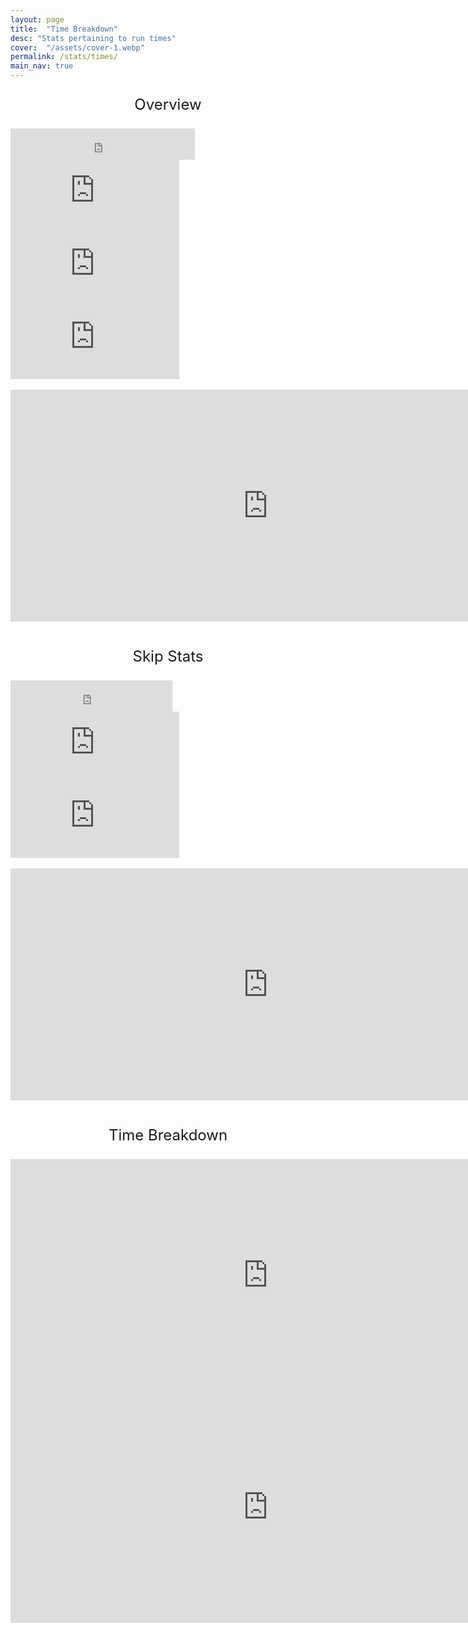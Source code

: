 ```yaml
---
layout: page
title:  "Time Breakdown"
desc: "Stats pertaining to run times"
cover:  "/assets/cover-1.webp"
permalink: /stats/times/
main_nav: true
---
```


<p style="text-align: center; font-size: 24px">Overview</p>
<div class="parent">
<div class="flex-container-centered">
<nav class="item">
<iframe width="295" height="50" seamless frameborder="0" scrolling="no" src="https://docs.google.com/spreadsheets/d/e/2PACX-1vRiTdSqwPMqGoHBbeToYQvZd2e2I6RdaXCL4BTJVJrg1cAX7G61heSd1XSQCr62lwCSL72wMksKED8c/pubchart?oid=1936065713&amp;format=interactive"></iframe>
</nav>
</div>
</div>

<div class="parent">
<div class="flex-container">
<nav class="item">
<iframe width="270" height="117" seamless frameborder="0" scrolling="no" src="https://docs.google.com/spreadsheets/d/e/2PACX-1vRiTdSqwPMqGoHBbeToYQvZd2e2I6RdaXCL4BTJVJrg1cAX7G61heSd1XSQCr62lwCSL72wMksKED8c/pubchart?oid=1700953034&amp;format=interactive"></iframe>

</nav>
<nav class="item">
<iframe width="270" height="117" seamless frameborder="0" scrolling="no" src="https://docs.google.com/spreadsheets/d/e/2PACX-1vRiTdSqwPMqGoHBbeToYQvZd2e2I6RdaXCL4BTJVJrg1cAX7G61heSd1XSQCr62lwCSL72wMksKED8c/pubchart?oid=274751191&amp;format=interactive"></iframe>

</nav>
<nav class="item">
<iframe width="270" height="117" seamless frameborder="0" scrolling="no" src="https://docs.google.com/spreadsheets/d/e/2PACX-1vRiTdSqwPMqGoHBbeToYQvZd2e2I6RdaXCL4BTJVJrg1cAX7G61heSd1XSQCr62lwCSL72wMksKED8c/pubchart?oid=709726460&amp;format=interactive"></iframe>

</nav>
</div>
</div>


<br>
<div class="parent">
<div class="flex-container">
<nav class="item">
<div class="shadow">
<iframe width="823" height="371" seamless frameborder="0" scrolling="no" src="https://docs.google.com/spreadsheets/d/e/2PACX-1vRiTdSqwPMqGoHBbeToYQvZd2e2I6RdaXCL4BTJVJrg1cAX7G61heSd1XSQCr62lwCSL72wMksKED8c/pubchart?oid=293573893&amp;format=interactive"></iframe>
</div>
</nav>
</div>
</div>

<br>
<p style="text-align: center; font-size: 24px">Skip Stats</p>
<div class="parent">
<div class="flex-container">
<nav class="item">
  <iframe width="259" height="50" seamless frameborder="0" scrolling="no" src="https://docs.google.com/spreadsheets/d/e/2PACX-1vRiTdSqwPMqGoHBbeToYQvZd2e2I6RdaXCL4BTJVJrg1cAX7G61heSd1XSQCr62lwCSL72wMksKED8c/pubchart?oid=906300537&amp;format=interactive"></iframe>
</nav>
</div>
</div>

<div class="parent">
<div class="flex-container-centered">
<nav class="item">
<iframe width="270" height="117" seamless frameborder="0" scrolling="no" src="https://docs.google.com/spreadsheets/d/e/2PACX-1vRiTdSqwPMqGoHBbeToYQvZd2e2I6RdaXCL4BTJVJrg1cAX7G61heSd1XSQCr62lwCSL72wMksKED8c/pubchart?oid=221549340&amp;format=interactive"></iframe>
</nav>
<nav class="item">
<iframe width="270" height="117" seamless frameborder="0" scrolling="no" src="https://docs.google.com/spreadsheets/d/e/2PACX-1vRiTdSqwPMqGoHBbeToYQvZd2e2I6RdaXCL4BTJVJrg1cAX7G61heSd1XSQCr62lwCSL72wMksKED8c/pubchart?oid=1931176540&amp;format=interactive"></iframe>
</nav>
</div>
</div>

<br>
<div class="parent">
<div class="flex-container">
<nav class="item">
<div class="shadow">
<iframe width="823" height="371" seamless frameborder="0" scrolling="no" src="https://docs.google.com/spreadsheets/d/e/2PACX-1vRiTdSqwPMqGoHBbeToYQvZd2e2I6RdaXCL4BTJVJrg1cAX7G61heSd1XSQCr62lwCSL72wMksKED8c/pubchart?oid=99849945&amp;format=interactive"></iframe>
</div>
</nav>
</div>
</div>

<br>
<p style="text-align: center; font-size: 24px">Time Breakdown</p>
<div class="parent">
<div class="flex-container-centered">
<nav class="item">
<div class="shadow">
<iframe width="823" height="371" seamless frameborder="0" scrolling="no" src="https://docs.google.com/spreadsheets/d/e/2PACX-1vRiTdSqwPMqGoHBbeToYQvZd2e2I6RdaXCL4BTJVJrg1cAX7G61heSd1XSQCr62lwCSL72wMksKED8c/pubchart?oid=621759507&amp;format=interactive"></iframe>
</div>
</nav>
<nav class="item">
<div class="shadow">
<iframe width="823" height="371" seamless frameborder="0" scrolling="no" src="https://docs.google.com/spreadsheets/d/e/2PACX-1vRiTdSqwPMqGoHBbeToYQvZd2e2I6RdaXCL4BTJVJrg1cAX7G61heSd1XSQCr62lwCSL72wMksKED8c/pubchart?oid=501344415&amp;format=interactive"></iframe>
</div>
</nav>
</div>
</div>

